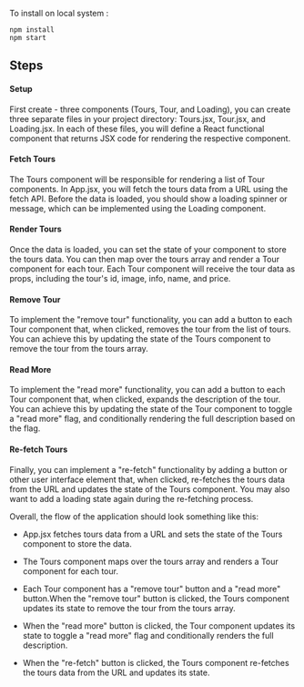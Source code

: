 To install on local system : 
         
    npm install 
    npm start


## Steps

#### Setup

First create - three components (Tours, Tour, and Loading), you can create three separate files in your project directory: Tours.jsx, Tour.jsx, and Loading.jsx. In each of these files, you will define a React functional component that returns JSX code for rendering the respective component.

#### Fetch Tours

The Tours component will be responsible for rendering a list of Tour components. In App.jsx, you will fetch the tours data from a URL using the fetch API. Before the data is loaded, you should show a loading spinner or message, which can be implemented using the Loading component.

#### Render Tours

Once the data is loaded, you can set the state of your component to store the tours data. You can then map over the tours array and render a Tour component for each tour. Each Tour component will receive the tour data as props, including the tour's id, image, info, name, and price.

#### Remove Tour

To implement the "remove tour" functionality, you can add a button to each Tour component that, when clicked, removes the tour from the list of tours. You can achieve this by updating the state of the Tours component to remove the tour from the tours array.

#### Read More

To implement the "read more" functionality, you can add a button to each Tour component that, when clicked, expands the description of the tour. You can achieve this by updating the state of the Tour component to toggle a "read more" flag, and conditionally rendering the full description based on the flag.

#### Re-fetch Tours

Finally, you can implement a "re-fetch" functionality by adding a button or other user interface element that, when clicked, re-fetches the tours data from the URL and updates the state of the Tours component. You may also want to add a loading state again during the re-fetching process.

Overall, the flow of the application should look something like this:

- App.jsx fetches tours data from a URL and sets the state of the Tours component to store the data.
- The Tours component maps over the tours array and renders a Tour component for each tour.
- Each Tour component has a "remove tour" button and a "read more" button.When the "remove tour" button is clicked, the Tours component updates its state to remove the tour from the tours array.

- When the "read more" button is clicked, the Tour component updates its state to toggle a "read more" flag and conditionally renders the full description.

- When the "re-fetch" button is clicked, the Tours component re-fetches the tours data from the URL and updates its state.
